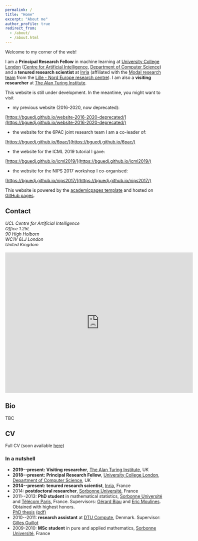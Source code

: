 ```yaml
---
permalink: /
title: "Home"
excerpt: "About me"
author_profile: true
redirect_from: 
  - /about/
  - /about.html
---
```


Welcome to my corner of the web!

I am a **Principal Research Fellow** in machine learning at [University College London](https://www.ucl.ac.uk) ([Centre for Artificial Intelligence](https://www.ucl.ac.uk/ai-centre/), [Department of Computer Science](https://www.ucl.ac.uk/computer-science/)) and a **tenured research scientist** at [Inria](http://www.inria.fr/) (affiliated with the [Modal research team](https://team.inria.fr/modal/) from the [Lille - Nord Europe research centre](https://www.inria.fr/fr/centre-inria-lille-nord-europe)). I am also a **visiting researcher** at [The Alan Turing Institute](https://www.turing.ac.uk).

This website is still under development. In the meantime, you might want to visit
- my previous website (2016-2020, now deprecated):

[https://bguedj.github.io/website-2016-2020-deprecated/](https://bguedj.github.io/website-2016-2020-deprecated/)
- the website for the 6PAC joint research team I am a co-leader of:

[https://bguedj.github.io/6pac/](https://bguedj.github.io/6pac/)
- the website for the ICML 2019 tutorial I gave:

[https://bguedj.github.io/icml2019/](https://bguedj.github.io/icml2019/)
- the website for the NIPS 2017 workshop I co-organised:

[https://bguedj.github.io/nips2017/](https://bguedj.github.io/nips2017/)

This website is powered by the [academicpages template](https://github.com/academicpages/academicpages.github.io) and hosted on [GitHub pages](https://pages.github.com).

<!-- ## News

TBC -->

## Contact

<address>
  UCL Centre for Artificial Intelligence<br />Office 1.25L<br />90 High Holborn<br /> WC1V 6LJ London<br /> United Kingdom
</address>
<br>
<!-- ([see on Google Maps](https://goo.gl/maps/5JmzYNJTt8hZufbZA)) -->

<iframe src="https://www.google.com/maps/embed?pb=!1m14!1m8!1m3!1d4965.579778013099!2d-0.12450412319706675!3d51.51707062522409!3m2!1i1024!2i768!4f13.1!3m3!1m2!1s0x48761b3585a9c137%3A0xffe1d0c346654ca5!2s90%20High%20Holborn%2C%20Holborn%2C%20London%20WC1V%206LJ!5e0!3m2!1sfr!2suk!4v1588107506410!5m2!1sfr!2suk" width="600" height="450" frameborder="0" style="border:0;" allowfullscreen="" aria-hidden="false" tabindex="0"></iframe>

## Bio

TBC

<!-- I obtained a Ph.D. in mathematics in 2013 from [UPMC](http://www.upmc.fr/) (Université Pierre & Marie Curie, France) under the supervision of [Gérard Biau](http://www.lsta.upmc.fr/biau.html) and [Éric Moulines](https://scholar.google.fr/citations?user=_XE1LvQAAAAJ&hl=fr). Prior to that, I was a research assistant at [DTU Compute](http://www.compute.dtu.dk/) (Denmark) supervised by [Gilles Guillot](http://www2.imm.dtu.dk/~gigu/#).
 -->

<!-- My main line of research is in statistical machine learning. I am primarily interested in the design, analysis and implementation of statistical learning methods for high dimensional problems. My interests include (but are not limited to): PAC-Bayesian theory, sparsity and high-dimensional statistics, optimisation theory, statistical learning theory, non-negative matrix factorisation, aggregation of estimators and classifiers, MCMC algorithms, (un)supervised learning, online clustering, concentration inequalities... -->


## CV

Full CV (soon available [here](#))

### In a nutshell

- **2019--present:** **Visiting researcher**, [The Alan Turing Institute](https://www.turing.ac.uk), UK
- **2018--present:** **Principal Research Fellow**, [University College London](https://www.ucl.ac.uk), [Department of Computer Science](https://www.ucl.ac.uk/computer-science/), UK
- **2014--present:** **tenured research scientist**, [Inria](http://www.inria.fr/), France
- 2014: **postdoctoral researcher**, [Sorbonne Université](https://www.sorbonne-universite.fr), France
- 2011--2013: **PhD student** in mathematical statistics, [Sorbonne Université](https://www.sorbonne-universite.fr) and [Télécom Paris](https://www.telecom-paris.fr), France. Supervisors: [Gérard Biau](http://www.lpsm.paris/pageperso/biau/) and [Eric Moulines](https://scholar.google.fr/citations?user=_XE1LvQAAAAJ&hl=fr). Obtained with highest honors.     
[PhD thesis](https://tel.archives-ouvertes.fr/tel-00922353) [(pdf)](https://tel.archives-ouvertes.fr/tel-00922353/document)
- 2010--2011: **research assistant** at [DTU Compute](https://www.compute.dtu.dk), Denmark. Supervisor: [Gilles Guillot](https://scholar.google.com/citations?user=F3vNjskAAAAJ&hl=fr)
- 2009-2010: **MSc student** in pure and applied mathematics, [Sorbonne Université](https://www.sorbonne-universite.fr), France

